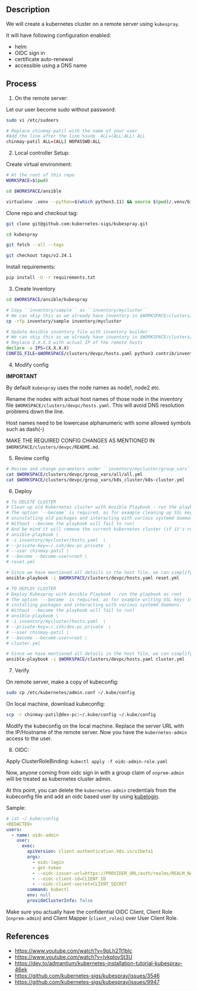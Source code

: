 ## Description

We will create a kubernetes cluster on a remote server using `kubespray`.

It will have following configuration enabled:
- helm
- OIDC sign in
- certificate auto-renewal
- accessible using a DNS name

## Process

1. On the remote server:

Let our user become sudo without password:
```bash
sudo vi /etc/sudoers

# Replace chinmay-patil with the name of your user
#Add the line after the line %sudo	ALL=(ALL:ALL) ALL
chinmay-patil ALL=(ALL) NOPASSWD:ALL
```

2. Local controller Setup:

Create virtual environment:
```bash
# At the root of this repo
WORKSPACE=$(pwd)

cd $WORKSPACE/ansible

virtualenv .venv --python=$(which python3.11) && source $(pwd)/.venv/bin/activate
```

Clone repo and checkout tag:
```bash
git clone git@github.com:kubernetes-sigs/kubespray.git

cd kubespray

git fetch --all --tags

git checkout tags/v2.24.1
```

Install requirements:
```bash
pip install -U -r requirements.txt
```

3. Create Inventory

```bash
cd $WORKSPACE/ansible/kubespray

# Copy ``inventory/sample`` as ``inventory/mycluster``
# We can skip this as we already have inventory in $WORKSPACE/clusters/devpc
cp -rfp inventory/sample inventory/mycluster

# Update Ansible inventory file with inventory builder
# We can skip this as we already have inventory in $WORKSPACE/clusters/devpc
# Replace X.X.X.X with actual IP of the remote hosts
declare -a IPS=(X.X.X.X)
CONFIG_FILE=$WORKSPACE/clusters/devpc/hosts.yaml python3 contrib/inventory_builder/inventory.py ${IPS[@]}
```

4. Modify config

**IMPORTANT**

By default `kubespray` uses the node names as node1, node2 etc.

Rename the nodes with actual host names of those node in the inventory file `$WORKSPACE/clusters/devpc/hosts.yaml`. This will avoid DNS resolution problems down the line.

Host names need to be lowercase alphanumeric with some allowed symbols such as dash(-)

MAKE THE REQUIRED CONFIG CHANGES AS MENTIONED IN `$WORKSPACE/clusters/devpc/README.md`.

5. Review config

```bash
# Review and change parameters under ``inventory/mycluster/group_vars``
cat $WORKSPACE/clusters/devpc/group_vars/all/all.yml
cat $WORKSPACE/clusters/devpc/group_vars/k8s_cluster/k8s-cluster.yml
```

6. Deploy

```bash
# To DELETE CLUSTER
# Clean up old Kubernetes cluster with Ansible Playbook - run the playbook as root
# The option `--become` is required, as for example cleaning up SSL keys in /etc/,
# uninstalling old packages and interacting with various systemd daemons.
# Without --become the playbook will fail to run!
# And be mind it will remove the current kubernetes cluster (if it's running)!
# ansible-playbook \
# -i inventory/mycluster/hosts.yaml  \
# --private-key=~/.ssh/dev-pc.private  \
# --user chinmay-patil \
# --become --become-user=root \
# reset.yml

# Since we have mentioned all details in the host file, we can simplify the command as
ansible-playbook -i $WORKSPACE/clusters/devpc/hosts.yaml reset.yml

# TO DEPLOY CLUSTER
# Deploy Kubespray with Ansible Playbook - run the playbook as root
# The option `--become` is required, as for example writing SSL keys in /etc/,
# installing packages and interacting with various systemd daemons.
# Without --become the playbook will fail to run!
# ansible-playbook \
# -i inventory/mycluster/hosts.yaml  \
# --private-key=~/.ssh/dev-pc.private  \
# --user chinmay-patil \
# --become --become-user=root \
# cluster.yml

# Since we have mentioned all details in the host file, we can simplify the command as
ansible-playbook -i $WORKSPACE/clusters/devpc/hosts.yaml cluster.yml
```

7. Verify

On remote server, make a copy of kubeconfig:
```bash
sudo cp /etc/kubernetes/admin.conf ~/.kube/config
```

On local machine, download kubeconfig:
```bash
scp -r chinmay-patil@dev-pc:~/.kube/config ~/.kube/config
```

Modify the kubeconfig on the local machine. Replace the server URL with the IP/Hostname of the remote server. Now you have the `kubernetes-admin` access to the user.

8. OIDC:

Apply ClusterRoleBinding:
`kubectl apply -f oidc-admin-role.yaml`

Now, anyone coming from oidc sign in with a group claim of `onprem-admin` will be treated as kubernetes cluster admin.

At this point, you can delete the `kubernetes-admin` credentials from the kubeconfig file and add an oidc based user by using [kubelogin](https://github.com/int128/kubelogin).

Sample:
```yaml
# cat ~/.kube/config
<REDACTED>
users:
  - name: oidc-admin
    user:
      exec:
        apiVersion: client.authentication.k8s.io/v1beta1
        args:
          - oidc-login
          - get-token
          - --oidc-issuer-url=https://PROVIDER_URL/auth/realms/REALM_NAME
          - --oidc-client-id=CLIENT_ID
          - --oidc-client-secret=CLIENT_SECRET
        command: kubectl
        env: null
        provideClusterInfo: false
```

Make sure you actually have the confidential OIDC Client, Client Role (`onprem-admin`) and Client Mapper (`client_roles`) over User Client Role.


## References

- https://www.youtube.com/watch?v=9pLh2Tt1blc
- https://www.youtube.com/watch?v=lvkpIoySt3U
- https://dev.to/admantium/kubernetes-installation-tutorial-kubespray-46ek
- https://github.com/kubernetes-sigs/kubespray/issues/3546
- https://github.com/kubernetes-sigs/kubespray/issues/9947